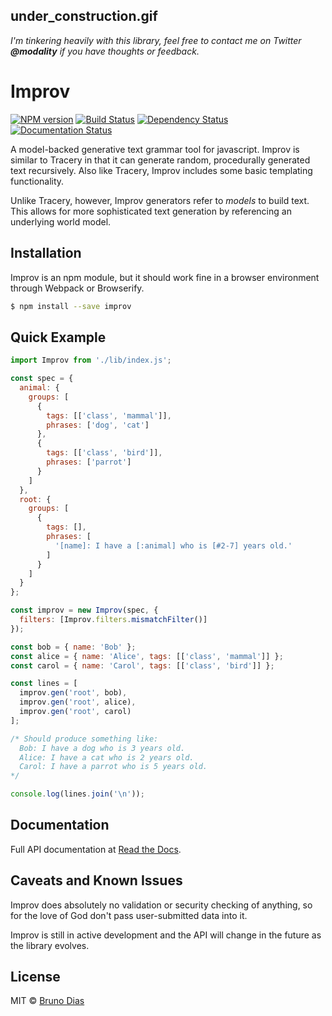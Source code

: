 ## under_construction.gif

_I'm tinkering heavily with this library, feel free to contact me on Twitter **@modality** if you have thoughts or feedback._

# Improv

[![NPM version][npm-image]][npm-url] [![Build Status][travis-image]][travis-url] [![Dependency Status](https://david-dm.org/sequitur/improv.svg)](https://david-dm.org/sequitur/improv) [![Documentation Status](https://readthedocs.org/projects/improv/badge/?version=latest)](http://improv.readthedocs.org/en/latest/?badge=latest)


A model-backed generative text grammar tool for javascript. Improv is similar to Tracery in that it can generate random, procedurally generated text recursively. Also like Tracery, Improv includes some basic templating functionality.

Unlike Tracery, however, Improv generators refer to *models* to build text. This allows for more sophisticated text generation by referencing an underlying world model.

## Installation

Improv is an npm module, but it should work fine in a browser environment through Webpack or Browserify.

```sh
$ npm install --save improv
```

## Quick Example

```js
import Improv from './lib/index.js';

const spec = {
  animal: {
    groups: [
      {
        tags: [['class', 'mammal']],
        phrases: ['dog', 'cat']
      },
      {
        tags: [['class', 'bird']],
        phrases: ['parrot']
      }
    ]
  },
  root: {
    groups: [
      {
        tags: [],
        phrases: [
          '[name]: I have a [:animal] who is [#2-7] years old.'
        ]
      }
    ]
  }
};

const improv = new Improv(spec, {
  filters: [Improv.filters.mismatchFilter()]
});

const bob = { name: 'Bob' };
const alice = { name: 'Alice', tags: [['class', 'mammal']] };
const carol = { name: 'Carol', tags: [['class', 'bird']] };

const lines = [
  improv.gen('root', bob),
  improv.gen('root', alice),
  improv.gen('root', carol)
];

/* Should produce something like:
  Bob: I have a dog who is 3 years old.
  Alice: I have a cat who is 2 years old.
  Carol: I have a parrot who is 5 years old.
*/

console.log(lines.join('\n'));
```

## Documentation

Full API documentation at [Read the Docs].

## Caveats and Known Issues

Improv does absolutely no validation or security checking of anything, so for the love of God don't pass user-submitted data into it.

Improv is still in active development and the API will change in the future as the library evolves.

## License

MIT © [Bruno Dias](http://segue.pw/)


[npm-image]: https://badge.fury.io/js/improv.svg
[npm-url]: https://npmjs.org/package/improv
[travis-image]: https://travis-ci.org/sequitur/improv.svg?branch=master
[travis-url]: https://travis-ci.org/sequitur/improv
[daviddm-image]: https://david-dm.org/sequitur/improv.svg?theme=shields.io
[daviddm-url]: https://david-dm.org/sequitur/improv
[Read the Docs]:http://improv.readthedocs.org/en/latest/
